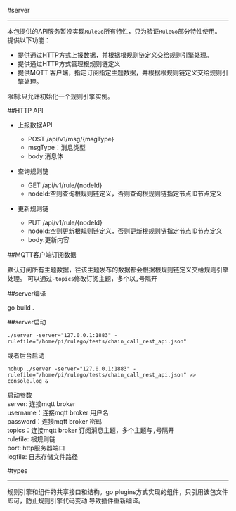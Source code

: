 #server

------
本包提供的API服务暂没实现`RuleGo`所有特性，只为验证`RuleGo`部分特性使用。
提供以下功能：
* 提供通过HTTP方式上报数据，并根据根规则链定义交给规则引擎处理。
* 提供通过HTTP方式管理根规则链定义
* 提供MQTT 客户端，指定订阅指定主题数据，并根据根规则链定义交给规则引擎处理。

限制:只允许初始化一个规则引擎实例。

##HTTP API

* 上报数据API
  - POST /api/v1/msg/{msgType}
  - msgType：消息类型    
  - body:消息体

* 查询规则链
  - GET /api/v1/rule/{nodeId}
  - nodeId:空则查询根规则链定义，否则查询根规则链指定节点ID节点定义

* 更新规则链
  - PUT /api/v1/rule/{nodeId}
  - nodeId:空则更新根规则链定义，否则更新根规则链指定节点ID节点定义
  - body:更新内容

##MQTT客户端订阅数据

默认订阅所有主题数据，往该主题发布的数据都会根据根规则链定义交给规则引擎处理。
可以通过`-topics`修改订阅主题，多个以`,`号隔开   

##server编译

go build .

##server启动

```shell
./server -server="127.0.0.1:1883" -rulefile="/home/pi/rulego/tests/chain_call_rest_api.json"
```

或者后台启动
```shell
nohup ./server -server="127.0.0.1:1883" -rulefile="/home/pi/rulego/tests/chain_call_rest_api.json" >> console.log &
```

启动参数    
server: 连接mqtt broker       
username：连接mqtt broker 用户名    
password：连接mqtt broker 密码    
topics：连接mqtt broker 订阅消息主题，多个主题与`,`号隔开    
rulefile: 根规则链    
port: http服务器端口  
logfile: 日志存储文件路径     

#types

------
规则引擎和组件的共享接口和结构。go plugins方式实现的组件，只引用该包文件即可，防止规则引擎代码变动
导致插件重新编译。
